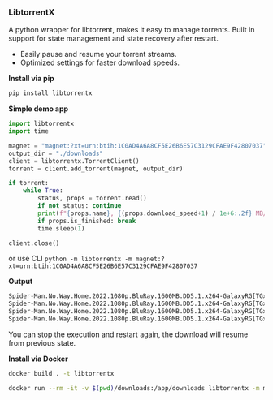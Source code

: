 ### LibtorrentX

A python wrapper for libtorrent, makes it easy to manage torrents. Built in support for state management and state recovery after restart.

- Easily pause and resume your torrent streams.
- Optimized settings for faster download speeds.

**Install via pip**

````sh
pip install libtorrentx
````

**Simple demo app**

````python
import libtorrentx
import time

magnet = "magnet:?xt=urn:btih:1C0AD4A6A8CF5E26B6E57C3129CFAE9F42807037"
output_dir = "./downloads"
client = libtorrentx.TorrentClient()
torrent = client.add_torrent(magnet, output_dir)

if torrent:
    while True:
        status, props = torrent.read()
        if not status: continue
        print(f"{props.name}, {(props.download_speed+1) / 1e+6:.2f} MB/s, {props.progress}%")
        if props.is_finished: break
        time.sleep(1)

client.close()
````

or use CLI `python -m libtorrentx -m magnet:?xt=urn:btih:1C0AD4A6A8CF5E26B6E57C3129CFAE9F42807037`

**Output**

````sh
Spider-Man.No.Way.Home.2022.1080p.BluRay.1600MB.DD5.1.x264-GalaxyRG[TGx], 1.20 MB/s, 19%
Spider-Man.No.Way.Home.2022.1080p.BluRay.1600MB.DD5.1.x264-GalaxyRG[TGx], 12.00 MB/s, 19%
Spider-Man.No.Way.Home.2022.1080p.BluRay.1600MB.DD5.1.x264-GalaxyRG[TGx], 28.11 MB/s, 77%
Spider-Man.No.Way.Home.2022.1080p.BluRay.1600MB.DD5.1.x264-GalaxyRG[TGx], 29.00 MB/s, 100%
````

You can stop the execution and restart again, the download will resume from previous state.

**Install via Docker**

```sh
docker build . -t libtorrentx
```

````sh
docker run --rm -it -v $(pwd)/downloads:/app/downloads libtorrentx -m magnet:?xt=urn:btih:1C0AD4A6A8CF5E26B6E57C3129CFAE9F42807037
````


